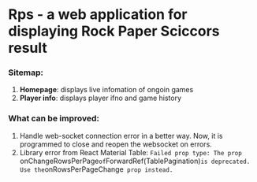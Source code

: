 # Rps - a web application for displaying Rock Paper Sciccors result

### Sitemap:
1. **Homepage**:     displays live infomation of ongoin games
2. **Player info**:  displays player ifno and game history

### What can be improved:
1. Handle web-socket connection error in a better way. Now, it is programmed to close and reopen the websocket on errors. 
2. Library error from React Material Table: 
`Failed prop type: The prop `onChangeRowsPerPage` of `ForwardRef(TablePagination)` is deprecated. Use the `onRowsPerPageChange` prop instead.`
